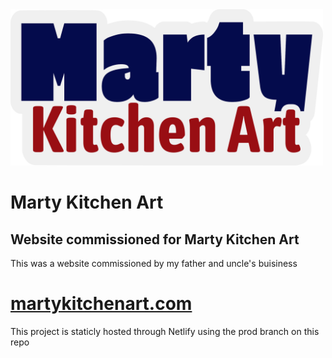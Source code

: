 <img src="./src/assets/martykitchenart.svg" height="250" />

# Marty Kitchen Art
## Website commissioned for Marty Kitchen Art

This was a website commissioned by my father and uncle's buisiness

# [martykitchenart.com](http://martykitchenart.com)
This project is staticly hosted through Netlify using the prod branch on this repo
